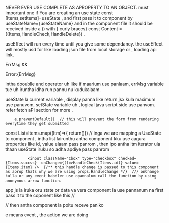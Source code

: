 NEVER EVER USE COMPLETE AS APROPERTY TO AN OBJECT.
must important one if You are creating an use state const [Items,setItems]=useState , and first pass it to component by useStateName={useStateName} <Content
        Items={Items} />
         and in the component file it should be received inside a () with { curly braces} const Content = ({Items,HandleCheck,HandleDelete}) .

useEffect will run every time until you give some dependancy. the useEffect will mostly usd for like loading json file from local storage or , loading api link.

ErrMsg && <p>Error:{ErrMsg}</p>    intha dooublle and operator uh like if maarium use panlaam, errMsg variable tue uh iruntha idha run pannu nu kudukalaam.

useState la current variable , display panna like return jsx kula maximum use panuvom, setState variable uh , logical java script side use panvom. refer fetch aPI section  for more .

        e.preventDefault()  // this will prevent the form from rendering everytime they get submitted

const List=Items.map((Itm)=>{
    return(<TodoList key={Itm.id} value={Itm.item} Items={Itm} setItems={setItems} HandleCheck={HandleCheck}/>)})
    // inga we are mapping a UseState to component , intha list lairunthu antha component kku use aagura properties like id, value elaam pass panrom , then ipo antha itm iterator ula thaan useState iruku so adha apdiye pass panrom
  

              <input className="Cbox" type="checkbox" checked={Items.succss}  onChange={()=>HandleCheck(Items.id)} value={Items.item} />  {/** this handle change is passed to this component as aprop thats why we are using props.HandleChange */}  /// onChange kulla or any event habdler use opannalum call the function by using anonymous arrow function.

app js la iruka oru state or data va vera component la use pannanum na first pass it to the coponent like this //         <Footer length={Items.length} />      </div> // then antha component la poitu receve paniko

e means event , the action we are doing



